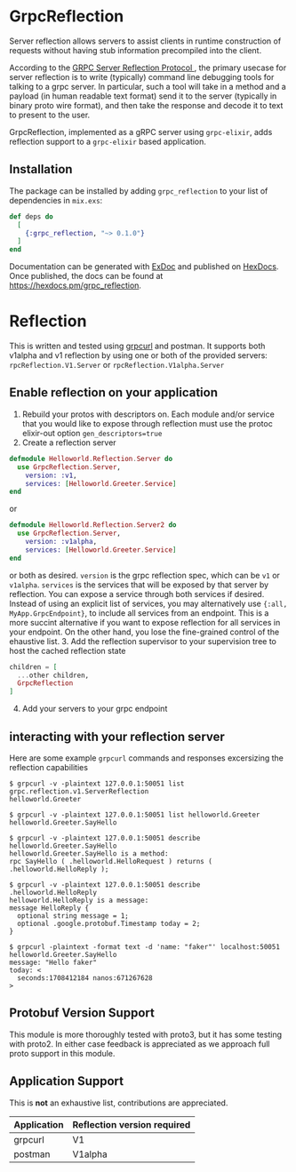 # GrpcReflection

Server reflection allows servers to assist clients in runtime construction of requests without having stub information precompiled into the client.

According to the [GRPC Server Reflection Protocol
](https://github.com/grpc/grpc/blob/master/doc/server-reflection.md), the primary usecase for server reflection is to write (typically) command line debugging tools for talking to a grpc server. In particular, such a tool will take in a method and a payload (in human readable text format) send it to the server (typically in binary proto wire format), and then take the response and decode it to text to present to the user.

GrpcReflection, implemented as a gRPC server using `grpc-elixir`, adds reflection support to a `grpc-elixir`  based application.

## Installation

The package can be installed by adding `grpc_reflection` to your list of dependencies in `mix.exs`:

```elixir
def deps do
  [
    {:grpc_reflection, "~> 0.1.0"}
  ]
end
```

Documentation can be generated with [ExDoc](https://github.com/elixir-lang/ex_doc)
and published on [HexDocs](https://hexdocs.pm). Once published, the docs can
be found at <https://hexdocs.pm/grpc_reflection>.

# Reflection

This is written and tested using [grpcurl](https://github.com/fullstorydev/grpcurl) and postman.  It supports both v1alpha and v1 reflection by using one or both of the provided servers: `rpcReflection.V1.Server` or `rpcReflection.V1alpha.Server`

## Enable reflection on your application

1. Rebuild your protos with descriptors on.  Each module and/or service that you would like to expose through reflection must use the protoc elixir-out option `gen_descriptors=true`
1. Create a reflection server
  ```elixir
  defmodule Helloworld.Reflection.Server do
    use GrpcReflection.Server,
      version: :v1,
      services: [Helloworld.Greeter.Service]
  end
  ```
  or
  ```elixir
  defmodule Helloworld.Reflection.Server2 do
    use GrpcReflection.Server,
      version: :v1alpha,
      services: [Helloworld.Greeter.Service]
  end
  ```
  or both as desired.  `version` is the grpc reflection spec, which can be `v1` or `v1alpha`.  `services` is the services that will be exposed by that server by reflection.  You can expose a service through both services if desired.
  Instead of using an explicit list of services, you may alternatively use `{:all, MyApp.GrpcEndpoint}`, to include all services from an endpoint. This is a more succint alternative if you want to expose reflection for all services in your endpoint. On the other hand, you lose the fine-grained control of the ehaustive list.
3. Add the reflection supervisor to your supervision tree to host the cached reflection state
```elixir
children = [
  ...other children,
  GrpcReflection
]
```
4. Add your servers to your grpc endpoint

## interacting with your reflection server

Here are some example `grpcurl` commands and responses excersizing the reflection capabilities

```shell
$ grpcurl -v -plaintext 127.0.0.1:50051 list
grpc.reflection.v1.ServerReflection
helloworld.Greeter

$ grpcurl -v -plaintext 127.0.0.1:50051 list helloworld.Greeter
helloworld.Greeter.SayHello

$ grpcurl -v -plaintext 127.0.0.1:50051 describe helloworld.Greeter.SayHello
helloworld.Greeter.SayHello is a method:
rpc SayHello ( .helloworld.HelloRequest ) returns ( .helloworld.HelloReply );

$ grpcurl -v -plaintext 127.0.0.1:50051 describe .helloworld.HelloReply
helloworld.HelloReply is a message:
message HelloReply {
  optional string message = 1;
  optional .google.protobuf.Timestamp today = 2;
}

$ grpcurl -plaintext -format text -d 'name: "faker"' localhost:50051 helloworld.Greeter.SayHello
message: "Hello faker"
today: <
  seconds:1708412184 nanos:671267628
>
```

## Protobuf Version Support

This module is more thoroughly tested with proto3, but it has some testing with proto2.  In either case feedback is appreciated as we approach full proto support in this module.

## Application Support

This is **not** an exhaustive list, contributions are appreciated.

| Application  | Reflection version required |
| ------------- | ------------- |
| grpcurl  | V1  |
| postman | V1alpha  |
